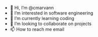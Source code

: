 - 👋 Hi, I’m @cmarvann
- 👀 I’m interested in software engineering
- 🌱 I’m currently learning coding 
- 💞️ I’m looking to collaborate on projects
- 📫 How to reach me email

<!---
cmarvann/cmarvann is a ✨ special ✨ repository because its `README.md` (this file) appears on your GitHub profile.
You can click the Preview link to take a look at your changes.
--->
